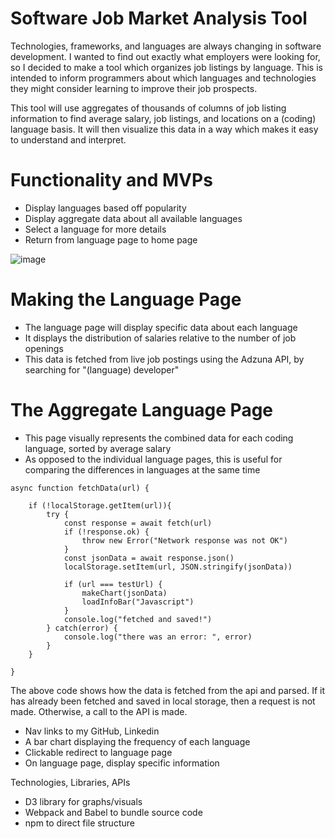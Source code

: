 # Software Job Market Analysis Tool

Technologies, frameworks, and languages are always changing in software development. I wanted to find out exactly what employers were looking for, so I decided to make a tool which organizes job listings by language. This is intended to inform programmers about which languages and technologies they might consider learning to improve their job prospects.

This tool will use aggregates of thousands of columns of job listing information to find average salary, job listings, and locations on a (coding) language basis. It will then visualize this data in a way which makes it easy to understand and interpret. 

# Functionality and MVPs

- Display languages based off popularity
- Display aggregate data about all available languages
- Select a language for more details
- Return from language page to home page

![image](https://github.com/treypisano/developer-job-market/assets/126501514/a9275712-59fe-49e0-a03a-412722e984de)

# Making the Language Page

- The language page will display specific data about each language
- It displays the distribution of salaries relative to the number of job openings
- This data is fetched from live job postings using the Adzuna API, by searching for "(language) developer"

# The Aggregate Language Page
- This page visually represents the combined data for each coding language, sorted by average salary
- As opposed to the individual language pages, this is useful for comparing the differences in languages at the same time

```
async function fetchData(url) {

    if (!localStorage.getItem(url)){
        try {
            const response = await fetch(url)
            if (!response.ok) {
                throw new Error("Network response was not OK")
            }
            const jsonData = await response.json()
            localStorage.setItem(url, JSON.stringify(jsonData))

            if (url === testUrl) {
                makeChart(jsonData)
                loadInfoBar("Javascript")
            }
            console.log("fetched and saved!")
        } catch(error) {
            console.log("there was an error: ", error)   
        }
    }

}
```
The above code shows how the data is fetched from the api and parsed. If it has already been fetched and saved in local storage, then a request is not made. Otherwise, a call to the API is made.


- Nav links to my GitHub, Linkedin
- A bar chart displaying the frequency of each language
- Clickable redirect to language page
- On language page, display specific information

Technologies, Libraries, APIs

- D3 library for graphs/visuals
- Webpack and Babel to bundle source code
- npm to direct file structure
